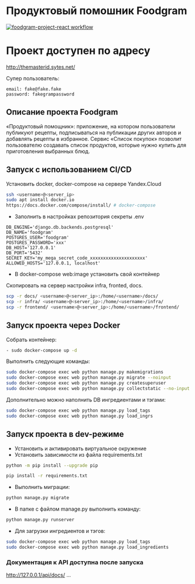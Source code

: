 # Продуктовый помошник Foodgram

[![foodgram-project-react workflow](https://github.com/themasterid/foodgram-project-react/actions/workflows/foodgram_workflow.yml/badge.svg?branch=master)](https://github.com/themasterid/foodgram-project-react/actions/workflows/foodgram_workflow.yml)

# Проект доступен по адресу 

http://themasterid.sytes.net/

Супер пользователь:
```
email: fake@fake.fake
password: fakegrampassword
```
## Описание проекта Foodgram
«Продуктовый помощник»: приложение, на котором пользователи публикуют рецепты, подписываться на публикации других авторов и добавлять рецепты в избранное. Сервис «Список покупок» позволит пользователю создавать список продуктов, которые нужно купить для приготовления выбранных блюд.

## Запуск с использованием CI/CD

Установить docker, docker-compose на сервере Yandex.Cloud
```bash
ssh <username>@<server_ip>
sudo apt install docker.io
https://docs.docker.com/compose/install/ # docker-compose
```
- Заполнить в настройках репозитория секреты .env

```env
DB_ENGINE='django.db.backends.postgresql'
DB_NAME='foodgram'
POSTGRES_USER='foodgram'
POSTGRES_PASSWORD='xxx'
DB_HOST='127.0.0.1'
DB_PORT='5432'
SECRET_KEY='my_mega_secret_code_xxxxxxxxxxxxxxxxxxxxx'
ALLOWED_HOSTS='127.0.0.1, localhost'
```
- В docker-compose web:image установить свой контейнер

Скопировать на сервер настройки infra, fronted, docs.
```bash
scp -r docs/ <username>@<server_ip>:/home/<username>/docs/
scp -r infra/ <username>@<server_ip>:/home/<username>/infra/
scp -r frontend/ <username>@<server_ip>:/home/<username>/frontend/
```

## Запуск проекта через Docker

Собрать контейнер:
```bash
- sudo docker-compose up -d
```
Выполнить следующие команды:
```bash
sudo docker-compose exec web python manage.py makemigrations
sudo docker-compose exec web python manage.py migrate --noinput 
sudo docker-compose exec web python manage.py createsuperuser
sudo docker-compose exec web python manage.py collectstatic --no-input
```
Дополнительно можно наполнить DB ингредиентами и тэгами:
```bash
sudo docker-compose exec web python manage.py load_tags
sudo docker-compose exec web python manage.py load_ingrs
```


## Запуск проекта в dev-режиме

- Установить и активировать виртуальное окружение
- Установить зависимости из файла requirements.txt
```bash
python -m pip install --upgrade pip

pip install -r requirements.txt
```
- Выполнить миграции:
```bash
python manage.py migrate
```

- В папке с файлом manage.py выполнить команду:
```bash
python manage.py runserver
```

- Для загрузки ингредиентов и тэгов:
```bash
sudo docker-compose exec web python manage.py load_tags
sudo docker-compose exec web python manage.py load_ingredients
```

### Документация к API доступна после запуска
http://127.0.0.1/api/docs/
...
